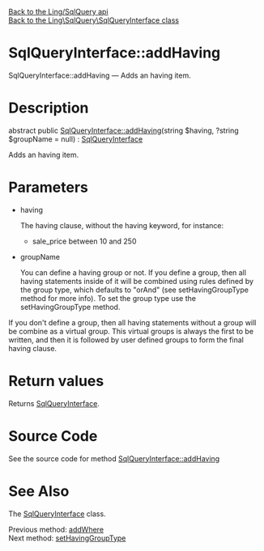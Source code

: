 [Back to the Ling/SqlQuery api](https://github.com/lingtalfi/SqlQuery/blob/master/doc/api/Ling/SqlQuery.md)<br>
[Back to the Ling\SqlQuery\SqlQueryInterface class](https://github.com/lingtalfi/SqlQuery/blob/master/doc/api/Ling/SqlQuery/SqlQueryInterface.md)


SqlQueryInterface::addHaving
================



SqlQueryInterface::addHaving — Adds an having item.




Description
================


abstract public [SqlQueryInterface::addHaving](https://github.com/lingtalfi/SqlQuery/blob/master/doc/api/Ling/SqlQuery/SqlQueryInterface/addHaving.md)(string $having, ?string $groupName = null) : [SqlQueryInterface](https://github.com/lingtalfi/SqlQuery/blob/master/doc/api/Ling/SqlQuery/SqlQueryInterface.md)




Adds an having item.




Parameters
================


- having

    The having clause, without the having keyword,
     for instance:
     - sale_price between 10 and 250

- groupName

    You can define a having group or not.
If you define a group, then all having statements inside of it will be combined using rules defined by
the group type, which defaults to "orAnd" (see setHavingGroupType method for more info).
To set the group type use the setHavingGroupType method.

If you don't define a group, then all having statements without a group will be combine as a virtual
group.
This virtual groups is always the first to be written,
and then it is followed by user defined groups to form the final having clause.


Return values
================

Returns [SqlQueryInterface](https://github.com/lingtalfi/SqlQuery/blob/master/doc/api/Ling/SqlQuery/SqlQueryInterface.md).








Source Code
===========
See the source code for method [SqlQueryInterface::addHaving](https://github.com/lingtalfi/SqlQuery/blob/master/SqlQueryInterface.php#L129-L129)


See Also
================

The [SqlQueryInterface](https://github.com/lingtalfi/SqlQuery/blob/master/doc/api/Ling/SqlQuery/SqlQueryInterface.md) class.

Previous method: [addWhere](https://github.com/lingtalfi/SqlQuery/blob/master/doc/api/Ling/SqlQuery/SqlQueryInterface/addWhere.md)<br>Next method: [setHavingGroupType](https://github.com/lingtalfi/SqlQuery/blob/master/doc/api/Ling/SqlQuery/SqlQueryInterface/setHavingGroupType.md)<br>

